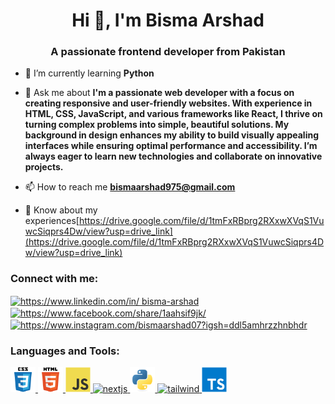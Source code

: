 <h1 align="center">Hi 👋, I'm Bisma Arshad</h1>
<h3 align="center">A passionate frontend developer from Pakistan</h3>

- 🌱 I’m currently learning **Python**

- 💬 Ask me about **I'm a passionate web developer with a focus on creating responsive and user-friendly websites. With experience in HTML, CSS, JavaScript, and various frameworks like React, I thrive on turning complex problems into simple, beautiful solutions. My background in design enhances my ability to build visually appealing interfaces while ensuring optimal performance and accessibility. I’m always eager to learn new technologies and collaborate on innovative projects.**

- 📫 How to reach me **bismaarshad975@gmail.com**

- 📄 Know about my experiences[https://drive.google.com/file/d/1tmFxRBprg2RXxwXVqS1VuwcSiqprs4Dw/view?usp=drive_link](https://drive.google.com/file/d/1tmFxRBprg2RXxwXVqS1VuwcSiqprs4Dw/view?usp=drive_link)

<h3 align="left">Connect with me:</h3>
<p align="left">
<a href="https://linkedin.com/in/https://www.linkedin.com/in/ bisma-arshad" target="blank"><img align="center" src="https://raw.githubusercontent.com/rahuldkjain/github-profile-readme-generator/master/src/images/icons/Social/linked-in-alt.svg" alt="https://www.linkedin.com/in/ bisma-arshad" height="30" width="40" /></a>
<a href="https://fb.com/https://www.facebook.com/share/1aahsif9jk/" target="blank"><img align="center" src="https://raw.githubusercontent.com/rahuldkjain/github-profile-readme-generator/master/src/images/icons/Social/facebook.svg" alt="https://www.facebook.com/share/1aahsif9jk/" height="30" width="40" /></a>
<a href="https://instagram.com/https://www.instagram.com/bismaarshad07?igsh=ddl5amhrzzhnbhdr" target="blank"><img align="center" src="https://raw.githubusercontent.com/rahuldkjain/github-profile-readme-generator/master/src/images/icons/Social/instagram.svg" alt="https://www.instagram.com/bismaarshad07?igsh=ddl5amhrzzhnbhdr" height="30" width="40" /></a>
</p>

<h3 align="left">Languages and Tools:</h3>
<p align="left"> <a href="https://www.w3schools.com/css/" target="_blank" rel="noreferrer"> <img src="https://raw.githubusercontent.com/devicons/devicon/master/icons/css3/css3-original-wordmark.svg" alt="css3" width="40" height="40"/> </a> <a href="https://www.w3.org/html/" target="_blank" rel="noreferrer"> <img src="https://raw.githubusercontent.com/devicons/devicon/master/icons/html5/html5-original-wordmark.svg" alt="html5" width="40" height="40"/> </a> <a href="https://developer.mozilla.org/en-US/docs/Web/JavaScript" target="_blank" rel="noreferrer"> <img src="https://raw.githubusercontent.com/devicons/devicon/master/icons/javascript/javascript-original.svg" alt="javascript" width="40" height="40"/> </a> <a href="https://nextjs.org/" target="_blank" rel="noreferrer"> <img src="https://cdn.worldvectorlogo.com/logos/nextjs-2.svg" alt="nextjs" width="40" height="40"/> </a> <a href="https://www.python.org" target="_blank" rel="noreferrer"> <img src="https://raw.githubusercontent.com/devicons/devicon/master/icons/python/python-original.svg" alt="python" width="40" height="40"/> </a> <a href="https://tailwindcss.com/" target="_blank" rel="noreferrer"> <img src="https://www.vectorlogo.zone/logos/tailwindcss/tailwindcss-icon.svg" alt="tailwind" width="40" height="40"/> </a> <a href="https://www.typescriptlang.org/" target="_blank" rel="noreferrer"> <img src="https://raw.githubusercontent.com/devicons/devicon/master/icons/typescript/typescript-original.svg" alt="typescript" width="40" height="40"/> </a> </p>
